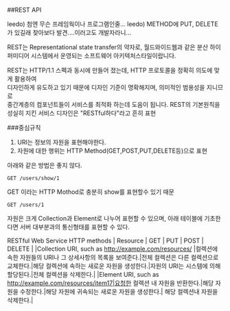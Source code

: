 ##REST API

leedo) 첨엔 무슨 프레임웍이나 프로그램인줄...
leedo) METHOD에 PUT, DELETE가 있길래 찾아보다 발견....이러고도 개발자라니...

REST는  Representational state transfer의 약자로, 월드와이드웹과 같은 분산 하이퍼미디어 시스템에서 운영되는 소프트웨어 아키텍처스타일이랍니다.

REST는 HTTP/1.1 스펙과 동시에 만들어 졌는데, HTTP 프로토콜을 정확히 의도에 맞게 활용하여  
디자인하게 유도하고 있기 때문에 디자인 기준이 명확해지며, 의미적인 범용성을 지니므로  
중간계층의 컴포넌트들이 서비스를 최적화 하는데 도음이 됩니다.
REST의 기본원칙을 성실히 지킨 서비스 디자인은 "RESTful하다"라고 흔히 표현

###중심규칙
1. URI는 정보의 자원을 표현해야한다.
2. 자원에 대한 행위는  HTTP Method(GET,POST,PUT,DELETE등)으로 표현

아래와 같은 방법은 좋지 않다.
```
GET /users/show/1
```
GET 이라는  HTTP Mothod로 충분히 show를 표현할수 있기 때문
```
GET /users/1
```


자원은 크게 Collection과 Element로 나누어 표현할 수 있으며,
아래 테이블에 기초한다면 서버 대부분과의 통신형태를 표현할 수 있다.

RESTful Web Service HTTP methods
|			Resource			|			GET			|			PUT			|			POST			|			DELETE			|
|Collection URI, such as http://example.com/resources/  |컬렉션에 속한 자원들의 URI나 그 상세사항의 목록을 보여준다.|전체 컬렉션은 다른 컬렉션으로 교체한다.|해당 컬렉션에 속하는 새로운 자원을 생성한다.|자원의 URI는 시스템에 의해 할당된다.|전체 컬렉션을 삭제한다.|
|Element URI, such as http://example.com/resources/item17|요청한 컬렉션 내 자원을 반환한다.|해당 자원을 수정한다.|해당 자원에 귀속되는 새로운 자원을 생성한다.|	해당 컬렉션내 자원을 삭제한다.|
